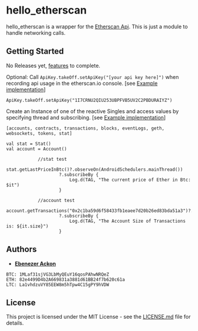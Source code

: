 # hello_etherscan

hello_etherscan is a wrapper for the [Etherscan Api](https://etherscan.io/apis).  This is just a module to handle networking calls.

## Getting Started
No Releases yet, [features](https://github.com/EbenezerGH/hello_etherscan/issues) to complete.

Optional: Call `ApiKey.takeOff.setApiKey("[your api key here]")` when recording api usage in the etherscan.io console. [see [Example implementation](https://github.com/EbenezerGH/hello_etherscan/blob/master/app/src/main/java/jfyg/etherscan/helloetherescan/HelloEtherscanApplication.kt)]
```
ApiKey.takeOff.setApiKey("1I7CRNU2QIU253UBPFVB5UV2C2PBDURAIYZ")
```

Create an Instance of one of the reactive Singles and access values by specifying thread and subscribing. [see [Example implementation](https://github.com/EbenezerGH/hello_etherscan/blob/master/app/src/main/java/jfyg/etherscan/helloetherescan/MainActivity.kt)]

``[accounts, contracts, transactions, blocks, eventLogs, geth, websockets, tokens, stat]``

```
val stat = Stat()
val account = Account()

            //stat test
            stat.getLastPriceInBtc()?.observeOn(AndroidSchedulers.mainThread())
                    ?.subscribeBy {
                        Log.d(TAG, "The current price of Ether in Btc: $it")
                    }

            //account test
            account.getTransactions("0x2c1ba59d6f58433fb1eaee7d20b26ed83bda51a3")?.observeOn(AndroidSchedulers.mainThread())
                    ?.subscribeBy {
                        Log.d(TAG, "The Account Size of Transactions is: ${it.size}")
                    }
```
## Authors

* [**Ebenezer Ackon**](http://www.ebenezerackon.com/)

```
BTC: 1MLaf31sjVG3LbMyQEuY16qosPAhwNRQeZ
ETH: 82e4499D4b2A669831a3881d61BB24f7b620c61a
LTC: La1vhdzuVY85EEW8m5hTpw4C15gPY9hVDW
```

## License

This project is licensed under the MIT License - see the [LICENSE.md](LICENSE.md) file for details.
